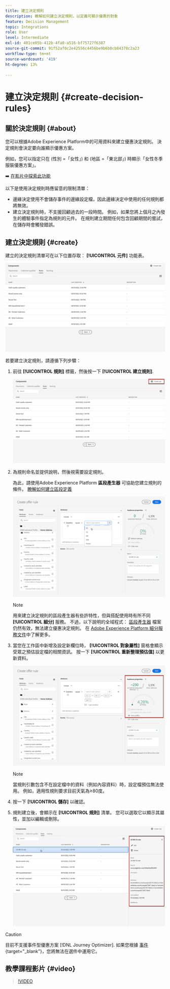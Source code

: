 ```yaml
---
title: 建立決定規則
description: 瞭解如何建立決定規則，以定義可顯示優惠的對象
feature: Decision Management
topic: Integrations
role: User
level: Intermediate
exl-id: 401ce05b-412b-4fa0-a516-bf75727f6387
source-git-commit: 91f52af0c2e42556c4456be9b6b0cb84378c2a23
workflow-type: tm+mt
source-wordcount: '419'
ht-degree: 13%

---
```


# 建立決定規則 {#create-decision-rules}

## 關於決定規則 {#about}

您可以根據Adobe Experience Platform中的可用資料來建立優惠決定規則。 決定規則會決定要向誰顯示優惠方案。

例如，您可以指定只在 (性別 =「女性」) 和 (地區 =「東北部」) 時顯示「女性冬季服裝優惠方案」。

➡️ [在影片中探索此功能](#video)

以下是使用決定規則時應留意的限制清單：

* 邊緣決定使用不會儲存事件的邊緣設定檔，因此邊緣決定中使用的任何規則都將無效。
* 建立決定規則時，不支援回顧過去的一段時間。 例如，如果您將上個月之內發生的體驗事件指定為規則的元件。 在規則建立期間任何包含回顧期間的嘗試，在儲存時會觸發錯誤。
  <!--* Decision requests that use the hub profile will look at the last 100 experience events on the profile to evaluate rules that reference historical experience events.-->

## 建立決定規則 {#create}

建立的決定規則清單可在以下位置存取： **[!UICONTROL 元件]** 功能表。

![](../assets/decision_rules_list.png)

若要建立決定規則，請遵循下列步驟：

1. 前往 **[!UICONTROL 規則]** 標籤，然後按一下 **[!UICONTROL 建立規則]**.

   ![](../assets/offers_decision_rule_creation.png)

1. 為規則命名並提供說明，然後視需要設定規則。

   為此，請使用Adobe Experience Platform **區段產生器** 可協助您建立規則的條件。 [瞭解如何建立區段定義](../../audience/creating-a-segment-definition.md)

   <!--In this example, the rule will target customers that have the "Gold" loyalty level.-->

   ![](../assets/offers_decision_rule_creation_segment.png)

   >[!NOTE]
   >
   >用來建立決定規則的區段產生器有些許特性，但與搭配使用時有所不同 **[!UICONTROL 細分]** 服務。 不過，以下說明的全域程式： [區段產生器](../../audience/creating-a-segment-definition.md) 檔案仍然有效，無法建立優惠決定規則。 在 [Adobe Experience Platform 細分服務文件](https://experienceleague.adobe.com/docs/experience-platform/segmentation/ui/segment-builder.html)中了解更多。

1. 當您在工作區中新增及設定新欄位時， **[!UICONTROL 對象屬性]** 窗格會顯示受眾之預估設定檔的相關資訊。 按一下 **[!UICONTROL 重新整理預估值]** 以更新資料。

   ![](../assets/offers_decision_rule_creation_estimate.png)

   >[!NOTE]
   >
   >當規則引數包含不在設定檔中的資料（例如內容資料）時，設定檔預估無法使用。 例如，適用性規則要求目前天氣為≥80度。

1. 按一下 **[!UICONTROL 儲存]** 以確認。

1. 規則建立後，會顯示在 **[!UICONTROL 規則]** 清單。 您可以選取它以顯示其屬性，並加以編輯或刪除。

   ![](../assets/rule_created.png)

>[!CAUTION]
>
>目前不支援事件型優惠方案 [!DNL Journey Optimizer]. 如果您根據 [事件](https://experienceleague.adobe.com/docs/experience-platform/segmentation/ui/segment-builder.html#events){target="_blank"}，您將無法在選件中運用它。

## 教學課程影片 {#video}

>[!VIDEO](https://video.tv.adobe.com/v/329373?quality=12)
